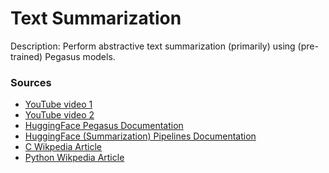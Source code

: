 # Text Summarization

Description: Perform abstractive text summarization (primarily) using (pre-trained) Pegasus models.


### Sources
 - [YouTube video 1](https://www.youtube.com/watch?v=Yo5Hw8aV3vY)
 - [YouTube video 2](https://www.youtube.com/watch?v=TsfLm5iiYb4)
 - [HuggingFace Pegasus Documentation](https://huggingface.co/docs/transformers/model_doc/pegasus)
 - [HuggingFace (Summarization) Pipelines Documentation](https://huggingface.co/docs/transformers/v4.18.0/en/main_classes/pipelines#transformersSummarizationPipeline)
 - [C Wikpedia Article](https://en.wikipedia.org/wiki/C_(programming_language))
 - [Python Wikpedia Article](https://en.wikipedia.org/wiki/Python_(programming_language))